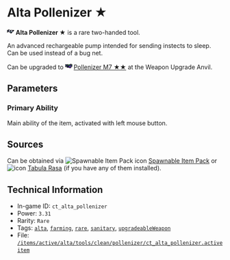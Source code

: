 # Alta Pollenizer ★

<img src="https://raw.githubusercontent.com/Ceterai/Enternia/main/items/active/alta/tools/clean/pollenizer/icon.png" alt="Alta Pollenizer ★ icon" loading="lazy" width="auto" height="16px"/> **Alta Pollenizer ★** is a rare two-handed tool.

An advanced rechargeable pump intended for sending instects to sleep. Can be used instead of a bug net.

Can be upgraded to <img src="https://raw.githubusercontent.com/Ceterai/Enternia/main/items/active/alta/tools/clean/pollenizer/icon_upg.png" alt="Pollenizer M7 ★★ icon" loading="lazy" width="auto" height="16px"/> [Pollenizer M7 ★★](https://ceterai.github.io/MyEnternia/Wiki/PollenizerM7) at the Weapon Upgrade Anvil.

## Parameters

### Primary Ability

Main ability of the item, activated with left mouse button.

## Sources

Can be obtained via <img src="https://raw.githubusercontent.com/Silverfeelin/Starbound-SpawnableItemPack/master/interface/sip/iconSmall.png" alt="Spawnable Item Pack icon" width="18" height="14"/> [Spawnable Item Pack](https://steamcommunity.com/sharedfiles/filedetails/?id=733665104) or <img src="https://steamuserimages-a.akamaihd.net/ugc/263843960696222713/3EC9A7C005541F7D577EBCB8C5736B4EFC9973D6/" alt="icon" width="8" height="12"/> [Tabula Rasa](https://community.playstarbound.com/resources/the-tabula-rasa.3222/) (if you have any of them installed).

## Technical Information

- In-game ID: `ct_alta_pollenizer`
- Power: `3.31`
- Rarity: `Rare`
- Tags: [`alta`](https://ceterai.github.io/MyEnternia/Wiki/Tags/Alta), [`farming`](https://ceterai.github.io/MyEnternia/Wiki/Tags/Farming), [`rare`](https://ceterai.github.io/MyEnternia/Wiki/Tags/Rare), [`sanitary`](https://ceterai.github.io/MyEnternia/Wiki/Tags/Sanitary), [`upgradeableWeapon`](https://ceterai.github.io/MyEnternia/Wiki/Tags/UpgradeableWeapon)
- File: [`/items/active/alta/tools/clean/pollenizer/ct_alta_pollenizer.activeitem`](https://github.com/Ceterai/Enternia/blob/main/items/active/alta/tools/clean/pollenizer/ct_alta_pollenizer.activeitem)

